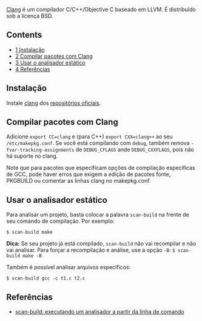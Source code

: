 [Clang](http://clang.llvm.org/) é um compilador C/C++/Objective C baseado em LLVM. É distribuído sob a licença BSD.

## Contents

*   [1 Instalação](#Instala.C3.A7.C3.A3o)
*   [2 Compilar pacotes com Clang](#Compilar_pacotes_com_Clang)
*   [3 Usar o analisador estático](#Usar_o_analisador_est.C3.A1tico)
*   [4 Referências](#Refer.C3.AAncias)

## Instalação

Instale [clang](https://www.archlinux.org/packages/?name=clang) dos [repositórios oficiais](/index.php/Reposit%C3%B3rios_oficiais "Repositórios oficiais").

## Compilar pacotes com Clang

Adicione `export CC=clang` e (para C++) `export CXX=clang++` ao seu `/etc/makepkg.conf`. Se você está compilando com `debug`, também remova `-fvar-tracking-assignments` de `DEBUG_CFLAGS` ande `DEBUG_CXXFLAGS`, pois não há suporte no clang.

Note que para pacotes que especificam opções de compilação específicas de GCC, pode haver erros que exigem a edição de pacotes fonte, PKGBUILD ou comentar as linhas clang no makepkg.conf.

## Usar o analisador estático

Para analisar um projeto, basta colocar a palavra `scan-build` na frente de seu comando de compilação. Por exemplo:

```
$ scan-build make

```

**Dica:** Se seu projeto já está compilado, `scan-build` não vai recompilar e não vai analisar. Para forçar a recompilação e análise, use a opção `-B`: `$ scan-build make -B` 

Também é possível analisar arquivos específicos:

```
$ scan-build gcc -c t1.c t2.c

```

## Referências

*   [scan-build: executando um analisador a partir da linha de comando](http://clang-analyzer.llvm.org/scan-build.html)